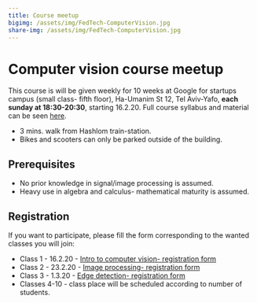 ```yaml
---
title: Course meetup
bigimg: /assets/img/FedTech-ComputerVision.jpg
share-img: /assets/img/FedTech-ComputerVision.jpg
---
```


# Computer vision course meetup 

This course is will be given weekly for 10 weeks at Google for startups campus (small class- fifth floor), Ha-Umanim St 12, Tel Aviv-Yafo, **each sunday at 18:30-20:30**, starting 16.2.20. Full course syllabus and material can be seen [here](https://www.aiismath.com).
- 3 mins. walk from Hashlom train-station.
- Bikes and scooters can only be parked outside of the building.

## Prerequisites 

- No prior knowledge in signal/image processing is assumed.
- Heavy use in algebra and calculus- mathematical maturity is assumed.

## Registration
If you want to participate, please fill the form corresponding to the wanted classes you will join:

- Class 1 - 16.2.20 - [Intro to computer vision- registration form](https://docs.google.com/forms/d/e/1FAIpQLScHZb6wruJ0JyzqhcnSpJFdGm4lUG7kSwaSlhI8nrT1YZaBYg/viewform?usp=sf_link)
- Class 2 - 23.2.20 - [Image processing- registration form](https://docs.google.com/forms/d/e/1FAIpQLSelC0dCz2ijEXGhNiu3nyfi0wE09_3OYt9HX5efdhDRwABa0w/viewform?usp=sf_link)
- Class 3 - 1.3.20 - [Edge detection- registration form](https://docs.google.com/forms/d/e/1FAIpQLSdAmdmUI9JutDStlr03QHKuZwgGD06mCxXIK8qOLduojbDxJQ/viewform?usp=sf_link)
- Classes 4-10 - class place will be scheduled according to number of students.